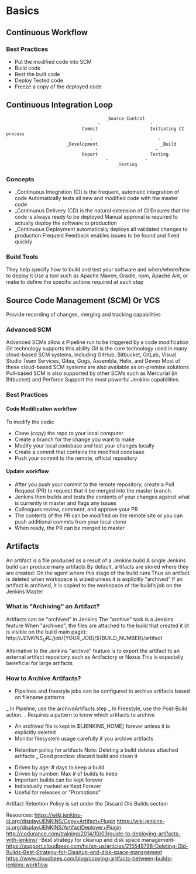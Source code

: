 # Basics


## Continuous Workflow

### Best Practices

- Put the modified code into SCM
- Build code
- Rest the built code
- Deploy Tested code
- Freeze a copy of the deployed code

## Continuous Integration Loop

                      
                                          _Source Control
                                       -                   -   
                                 Commit                    Initiating CI process   
                                    -                         - 
                           _Development                        _Build
                                      -                      -
                                 Report                    Testing 
                                          -              -   
                                              _Testing

### Concepts

+ _Continuous Integration (CI) is the frequent, automatic integration of code
Automatically tests all new and modified code with the master code
+ _Continuous Delivery (CD) is the natural extension of CI
Ensures that the code is always ready to be deployed
Manual approval is required to actually deploy the software to production
+ _Continuous Deployment automatically deploys all validated changes to production
Frequent Feedback enables issues to be found and fixed quickly                                              
                                              

### Build Tools

They help specify how to build and test your software and when/where/how to deploy it
Use a tool such as Apache Maven, Gradle, npm, Apache Ant, or make to define the specific actions required at each step




## Source Code Management (SCM) Or VCS

Provide recording of changes, merging and tracking capabilities
### Advanced SCM

Advanced SCMs allow a Pipeline run to be triggered by a code modification
Git technology supports this ability
Git is the core technology used in many cloud-based SCM systems, including GitHub, Bitbucket, GitLab, Visual Studio Team Services, Gitea, Gogs, Assembla, Helix, and Deveo
Most of these cloud-based SCM systems are also available as on-premise solutions
Pull-based SCM is also supported by other SCMs such as Mercurial (in Bitbucket) and Perforce
Support the most powerful Jenkins capabilities

### Best Practices
#### Code Modification workflow

To modify the code:
- Clone (copy) the repo to your local computer
- Create a branch for the change you want to make
- Modify your local codebase and test your changes locally
- Create a commit that contains the modified codebase
- Push your commit to the remote, official repository

#### Update workflow

- After you push your commit to the remote repository, create a Pull Request (PR) to request that it be merged into the master branch.
- Jenkins then builds and tests the contents of your changes against what is currently in master and flags any issues
- Colleagues review, comment, and approve your PR
- The contents of the PR can be modified on the remote site or you can push additional commits from your local clone
- When ready, the PR can be merged to master

## Artifacts

An artifact is a file produced as a result of a Jenkins build
A single Jenkins build can produce many artifacts
By default, artifacts are stored where they are created:
On the agent where this stage of the build runs
Thus an artifact is deleted when workspace is wiped unless it is explicitly "archived"
If an artifact is archived, it is copied to the workspace of the build’s job on the Jenkins Master

### What is "Archiving" an Artifact?
Artifacts can be "archived" in Jenkins
The "archive" task is a Jenkins feature
When "archived", the files are attached to the build that created it (it is visible on the build main page):
http://${JENKINS_URL}/job/${YOUR_JOB}/${BUILD_NUMBER}/artifact

Alternative to the Jenkins "archive" feature is to export the artifact to an external artifact repository such as Artifactory or Nexus
This is especially beneficial for large artifacts

### How to Archive Artifacts?
- Pipelines and freestyle jobs can be configured to archive artifacts based on filename patterns

_ In Pipeline, use the archiveArtifacts step
_ In Freestyle, use the Post-Build action.
_ Requires a pattern to know which artifacts to archive

- An archived file is kept in ${JENKINS_HOME} forever unless it is explicitly deleted
- Monitor filesystem usage carefully if you archive artifacts

* Retention policy for artifacts
Note: Deleting a build deletes attached artifacts
_ Good practice: discard build and clean it
- Driven by age: # days to keep a build
- Driven by number: Max # of builds to keep
- Important builds can be kept forever
- Individually marked as Kept Forever
- Useful for releases or "Promotions"

Artifact Retention Policy is set under the Discard Old Builds section

Resources:
https://wiki.jenkins-ci.org/display/JENKINS/Copy+Artifact+Plugin
https://wiki.jenkins-ci.org/display/JENKINS/ArtifactDeployer+Plugin
http://codurance.com/training/2014/10/03/guide-to-deploying-artifacts-with-jenkins/
-Best strategy for cleanup and disk space management-
https://support.cloudbees.com/hc/en-us/articles/215549798-Deleting-Old-Builds-Best-Strategy-for-Cleanup-and-disk-space-management
https://www.cloudbees.com/blog/copying-artifacts-between-builds-jenkins-workflow

